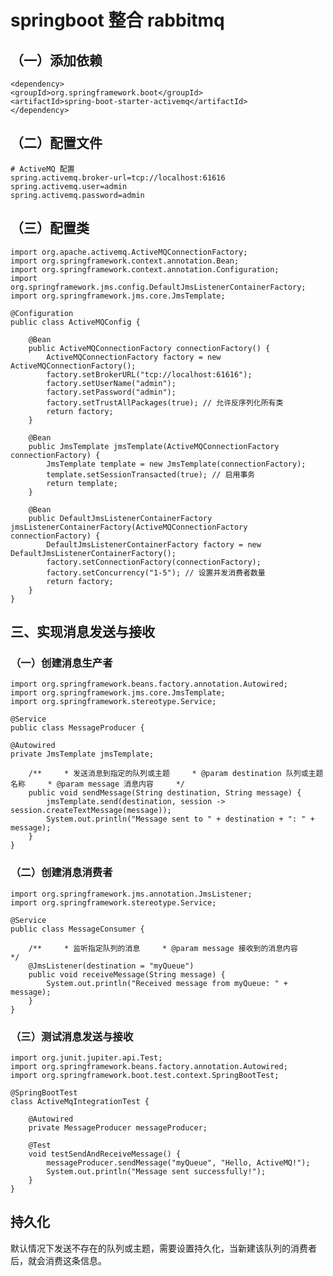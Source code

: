 # springboot 整合 rabbitmq
## （一）添加依赖
    <dependency>
    <groupId>org.springframework.boot</groupId>
    <artifactId>spring-boot-starter-activemq</artifactId>
    </dependency>
## （二）配置文件
    # ActiveMQ 配置
    spring.activemq.broker-url=tcp://localhost:61616
    spring.activemq.user=admin
    spring.activemq.password=admin
## （三）配置类
    import org.apache.activemq.ActiveMQConnectionFactory;
    import org.springframework.context.annotation.Bean;
    import org.springframework.context.annotation.Configuration;
    import org.springframework.jms.config.DefaultJmsListenerContainerFactory;
    import org.springframework.jms.core.JmsTemplate;
    
    @Configuration
    public class ActiveMQConfig {

        @Bean
        public ActiveMQConnectionFactory connectionFactory() {
            ActiveMQConnectionFactory factory = new ActiveMQConnectionFactory();
            factory.setBrokerURL("tcp://localhost:61616");
            factory.setUserName("admin");
            factory.setPassword("admin");
            factory.setTrustAllPackages(true); // 允许反序列化所有类
            return factory;
        }
    
        @Bean
        public JmsTemplate jmsTemplate(ActiveMQConnectionFactory connectionFactory) {
            JmsTemplate template = new JmsTemplate(connectionFactory);
            template.setSessionTransacted(true); // 启用事务
            return template;
        }
    
        @Bean
        public DefaultJmsListenerContainerFactory jmsListenerContainerFactory(ActiveMQConnectionFactory connectionFactory) {
            DefaultJmsListenerContainerFactory factory = new DefaultJmsListenerContainerFactory();
            factory.setConnectionFactory(connectionFactory);
            factory.setConcurrency("1-5"); // 设置并发消费者数量
            return factory;
        }
    }

## 三、实现消息发送与接收
### （一）创建消息生产者
    import org.springframework.beans.factory.annotation.Autowired;
    import org.springframework.jms.core.JmsTemplate;
    import org.springframework.stereotype.Service;
    
    @Service
    public class MessageProducer {

    @Autowired
    private JmsTemplate jmsTemplate;

        /**     * 发送消息到指定的队列或主题     * @param destination 队列或主题名称     * @param message 消息内容     */
        public void sendMessage(String destination, String message) {
            jmsTemplate.send(destination, session -> session.createTextMessage(message));
            System.out.println("Message sent to " + destination + ": " + message);
        }
    }
### （二）创建消息消费者
    import org.springframework.jms.annotation.JmsListener;
    import org.springframework.stereotype.Service;
    
    @Service
    public class MessageConsumer {

        /**     * 监听指定队列的消息     * @param message 接收到的消息内容     */
        @JmsListener(destination = "myQueue")
        public void receiveMessage(String message) {
            System.out.println("Received message from myQueue: " + message);
        }
    }
### （三）测试消息发送与接收
    import org.junit.jupiter.api.Test;
    import org.springframework.beans.factory.annotation.Autowired;
    import org.springframework.boot.test.context.SpringBootTest;
    
    @SpringBootTest
    class ActiveMqIntegrationTest {

        @Autowired
        private MessageProducer messageProducer;
    
        @Test
        void testSendAndReceiveMessage() {
            messageProducer.sendMessage("myQueue", "Hello, ActiveMQ!");
            System.out.println("Message sent successfully!");
        }
    }

## 持久化
默认情况下发送不存在的队列或主题，需要设置持久化，当新建该队列的消费者后，就会消费这条信息。
